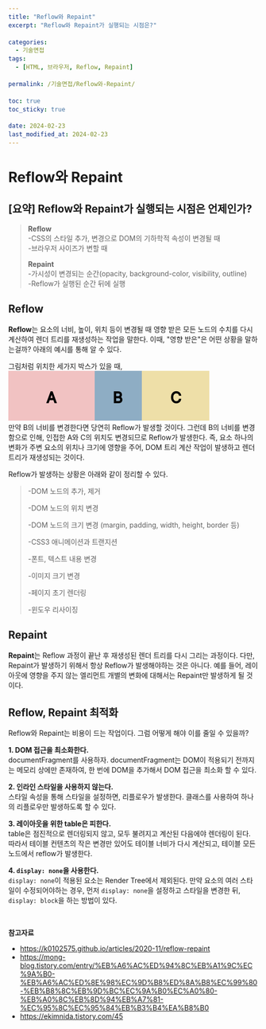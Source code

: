 ```yaml
---
title: "Reflow와 Repaint"
excerpt: "Reflow와 Repaint가 실행되는 시점은?"

categories:
  - 기술면접
tags:
  - [HTML, 브라우저, Reflow, Repaint]

permalink: /기술면접/Reflow와-Repaint/

toc: true
toc_sticky: true

date: 2024-02-23
last_modified_at: 2024-02-23
---
```


# Reflow와 Repaint

## [요약] Reflow와 Repaint가 실행되는 시점은 언제인가?

> **Reflow** <br/>
> -CSS의 스타일 추가, 변경으로 DOM의 기하학적 속성이 변경될 때 <br/> -브라우저 사이즈가 변할 때
>
> **Repaint** <br/> -가시성이 변경되는 순간(opacity, background-color, visibility, outline) <br/>
> -Reflow가 실행된 순간 뒤에 실행

## Reflow

**Reflow**는 요소의 너비, 높이, 위치 등이 변경될 때 영향 받은 모든 노드의 수치를 다시 계산하여 렌더 트리를 재생성하는 작업을 말한다.
이때, "영향 받은"은 어떤 상황을 말하는걸까? 아래의 예시를 통해 알 수 있다.

그림처럼 위치한 세가지 박스가 있을 때,<br/>
![Group 1](../assets/images/posts_img/ReflowRepaint/Group%201.png) <br/>
만약 B의 너비를 변경한다면 당연히 Reflow가 발생할 것이다. 그런데 B의 너비를 변경함으로 인해, 인접한 A와 C의 위치도 변경되므로 Reflow가 발생한다.
즉, 요소 하나의 변화가 주변 요소의 위치나 크기에 영향을 주어, DOM 트리 계산 작업이 발생하고 렌더 트리가 재생성되는 것이다.

Reflow가 발생하는 상황은 아래와 같이 정리할 수 있다.

> -DOM 노드의 추가, 제거
>
> -DOM 노드의 위치 변경
>
> -DOM 노드의 크기 변경 (margin, padding, width, height, border 등)
>
> -CSS3 애니메이션과 트랜지션
>
> -폰트, 텍스트 내용 변경
>
> -이미지 크기 변경
>
> -페이지 초기 렌더링
>
> -윈도우 리사이징

## Repaint

**Repaint**는 Reflow 과정이 끝난 후 재생성된 렌더 트리를 다시 그리는 과정이다.
다만, Repaint가 발생하기 위해서 항상 Reflow가 발생해야하는 것은 아니다. 예를 들어, 레이아웃에 영향을 주지 않는 엘리먼트 개별의 변화에 대해서는 Repaint만 발생하게 될 것이다.

## Reflow, Repaint 최적화

Reflow와 Repaint는 비용이 드는 작업이다. 그럼 어떻게 해야 이를 줄일 수 있을까?

**1. DOM 접근을 최소화한다.** <br/>
documentFragment를 사용하자. documentFragment는 DOM이 적용되기 전까지는 메모리 상에만 존재하여, 한 번에 DOM을 추가해서 DOM 접근을 최소화 할 수 있다.

**2. 인라인 스타일을 사용하지 않는다.** <br/>
스타일 속성을 통해 스타일을 설정하면, 리플로우가 발생한다. 클래스를 사용하여 하나의 리플로우만 발생하도록 할 수 있다.

**3. 레이아웃을 위한 table은 피한다.** <br/>
table은 점진적으로 렌더링되지 않고, 모두 불려지고 계산된 다음에야 렌더링이 된다. 따라서 테이블 컨텐츠의 작은 변경만 있어도 테이블 너비가 다시 계산되고, 테이블 모든 노드에서 reflow가 발생한다.

**4. `display: none`을 사용한다.** <br/>
`display: none`이 적용된 요소는 Render Tree에서 제외된다. 만약 요소의 여러 스타일이 수정되어야하는 경우, 먼저 `display: none`을 설정하고 스타일을 변경한 뒤, `display: block`을 하는 방법이 있다.

<br/>

**참고자료**

- https://k0102575.github.io/articles/2020-11/reflow-repaint
- https://mong-blog.tistory.com/entry/%EB%A6%AC%ED%94%8C%EB%A1%9C%EC%9A%B0-%EB%A6%AC%ED%8E%98%EC%9D%B8%ED%8A%B8%EC%99%80-%EB%B8%8C%EB%9D%BC%EC%9A%B0%EC%A0%80-%EB%A0%8C%EB%8D%94%EB%A7%81-%EC%95%8C%EC%95%84%EB%B3%B4%EA%B8%B0
- https://ekimnida.tistory.com/45
